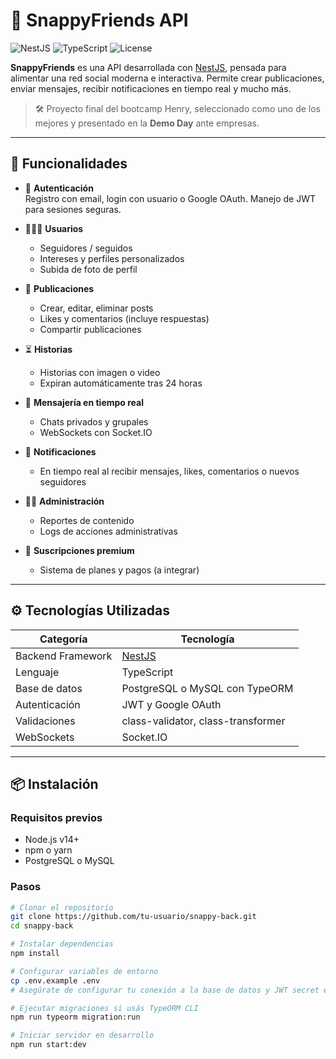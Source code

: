 # 📸 SnappyFriends API

![NestJS](https://img.shields.io/badge/NestJS-v9.0.0-red)
![TypeScript](https://img.shields.io/badge/TypeScript-v4.9-blue)
![License](https://img.shields.io/badge/License-MIT-green)

**SnappyFriends** es una API desarrollada con [NestJS](https://nestjs.com), pensada para alimentar una red social moderna e interactiva. Permite crear publicaciones, enviar mensajes, recibir notificaciones en tiempo real y mucho más.

> 🛠 Proyecto final del bootcamp Henry, seleccionado como uno de los mejores y presentado en la **Demo Day** ante empresas.

---

## 🌟 Funcionalidades

- 🔐 **Autenticación**  
  Registro con email, login con usuario o Google OAuth. Manejo de JWT para sesiones seguras.

- 🧑‍🤝‍🧑 **Usuarios**
  - Seguidores / seguidos
  - Intereses y perfiles personalizados
  - Subida de foto de perfil

- 📝 **Publicaciones**
  - Crear, editar, eliminar posts
  - Likes y comentarios (incluye respuestas)
  - Compartir publicaciones

- ⏳ **Historias**
  - Historias con imagen o video
  - Expiran automáticamente tras 24 horas

- 💬 **Mensajería en tiempo real**
  - Chats privados y grupales
  - WebSockets con Socket.IO

- 🔔 **Notificaciones**
  - En tiempo real al recibir mensajes, likes, comentarios o nuevos seguidores

- 🧑‍⚖️ **Administración**
  - Reportes de contenido
  - Logs de acciones administrativas

- 💎 **Suscripciones premium**
  - Sistema de planes y pagos (a integrar)

---

## ⚙️ Tecnologías Utilizadas

| Categoría          | Tecnología                |
|--------------------|---------------------------|
| Backend Framework  | [NestJS](https://nestjs.com) |
| Lenguaje           | TypeScript                |
| Base de datos      | PostgreSQL o MySQL con TypeORM |
| Autenticación      | JWT y Google OAuth        |
| Validaciones       | class-validator, class-transformer |
| WebSockets         | Socket.IO                 |

---

## 📦 Instalación

### Requisitos previos
- Node.js v14+
- npm o yarn
- PostgreSQL o MySQL

### Pasos

```bash
# Clonar el repositorio
git clone https://github.com/tu-usuario/snappy-back.git
cd snappy-back

# Instalar dependencias
npm install

# Configurar variables de entorno
cp .env.example .env
# Asegúrate de configurar tu conexión a la base de datos y JWT secret en el .env

# Ejecutar migraciones si usás TypeORM CLI
npm run typeorm migration:run

# Iniciar servidor en desarrollo
npm run start:dev

